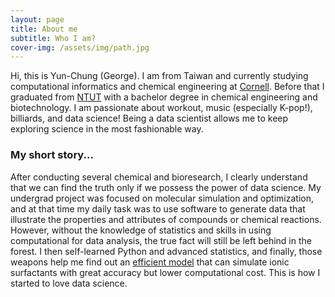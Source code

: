 ```yaml
---
layout: page
title: About me
subtitle: Who I am?
cover-img: /assets/img/path.jpg
---
```


Hi, this is Yun-Chung (George). I am from Taiwan and currently studying computational informatics and chemical engineering at [Cornell](https://www.cornell.edu/). Before that I graduated from [NTUT](https://www-en.ntut.edu.tw/) with a bachelor degree in chemical engineering and biotechnology. I am passionate about workout, music (especially K-pop!), billiards, and data science! Being a data scientist allows me to keep exploring science in the most fashionable way.

### My short story...

After conducting several chemical and bioresearch, I clearly understand that we can find the truth only if we possess the power of data science. My undergrad project was focused on molecular simulation and optimization, and at that time my daily task was to use software to generate data that illustrate the properties and attributes of compounds or chemical reactions. However, without the knowledge of statistics and skills in using computational for data analysis, the true fact will still be left behind in the forest. I then self-learned Python and advanced statistics, and finally, those weapons help me find out an [efficient model](https://www.aiche.org/conferences/aiche-annual-meeting/2019/proceeding/paper/376bg-modelling-micellization-rhamnolipid-biosurfactant-mesoscale-simulation) that can simulate ionic surfactants with great accuracy but lower computational cost. This is how I started to love data science.


